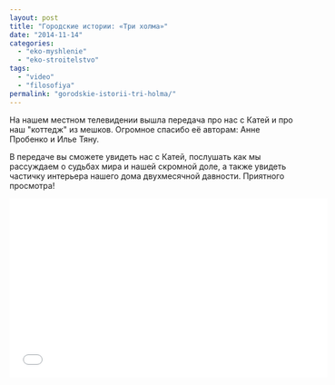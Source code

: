 ```yaml
---
layout: post
title: "Городские истории: «Три холма»"
date: "2014-11-14"
categories: 
  - "eko-myshlenie"
  - "eko-stroitelstvo"
tags: 
  - "video"
  - "filosofiya"
permalink: "gorodskie-istorii-tri-holma/"
---
```


На нашем местном телевидении вышла передача про нас с Катей и про наш "коттедж" из мешков. Огромное спасибо её авторам: Анне Пробенко и Илье Тяну.

В передаче вы сможете увидеть нас с Катей, послушать как мы рассуждаем о судьбах мира и нашей скромной доле, а также увидеть частичку интерьера нашего дома двухмесячной давности. Приятного просмотра!

<iframe src="//www.youtube.com/embed/AYffgd6m_AU" width="560" height="315" frameborder="0" allowfullscreen="allowfullscreen"></iframe>
